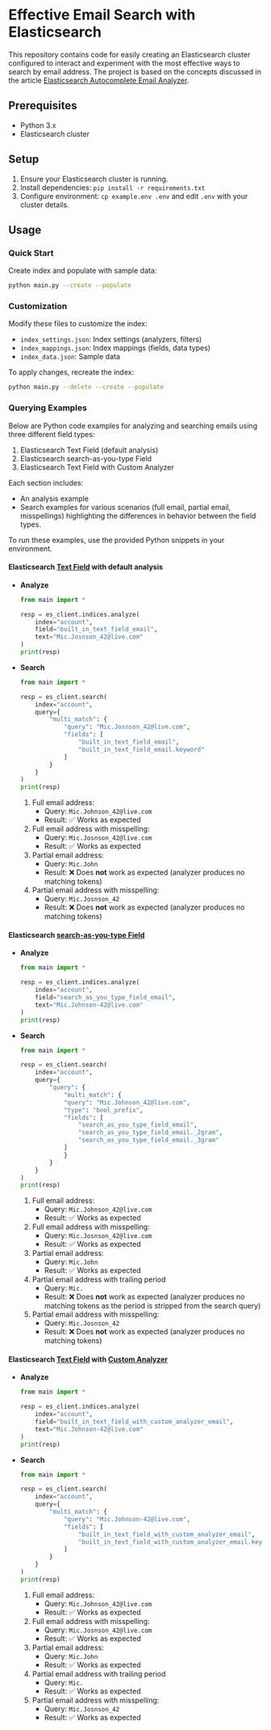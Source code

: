 # Effective Email Search with Elasticsearch

This repository contains code for easily creating an Elasticsearch cluster configured to interact and experiment with the most effective ways to search by email address. The project is based on the concepts discussed in the article [Elasticsearch Autocomplete Email Analyzer](https://medium.com/@andrewdieken/elasticsearch-autocomplete-email-analyzer-e94693878121).

## Prerequisites

- Python 3.x
- Elasticsearch cluster

## Setup

1. Ensure your Elasticsearch cluster is running.
2. Install dependencies: `pip install -r requirements.txt`
3. Configure environment: `cp example.env .env` and edit `.env` with your cluster details.

## Usage

### Quick Start

Create index and populate with sample data:

```bash
python main.py --create --populate
```

### Customization

Modify these files to customize the index:
- `index_settings.json`: Index settings (analyzers, filters)
- `index_mappings.json`: Index mappings (fields, data types)
- `index_data.json`: Sample data

To apply changes, recreate the index:

```bash
python main.py --delete --create --populate
```

### Querying Examples

Below are Python code examples for analyzing and searching emails using three different field types:

1. Elasticsearch Text Field (default analysis)
2. Elasticsearch search-as-you-type Field
3. Elasticsearch Text Field with Custom Analyzer

Each section includes:
- An analysis example
- Search examples for various scenarios (full email, partial email, misspellings) highlighting the differences in behavior between the field types.

To run these examples, use the provided Python snippets in your environment.

#### Elasticsearch [Text Field](https://www.elastic.co/guide/en/elasticsearch/reference/current/text.html) with default analysis

- __Analyze__

    ```python
    from main import *

    resp = es_client.indices.analyze(
        index="account",
        field="built_in_text_field_email",
        text="Mic.Josnson_42@live.com"
    )
    print(resp)
    ```

- __Search__

    ```python
    from main import *

    resp = es_client.search(
        index="account",
        query={
            "multi_match": {
                "query": "Mic.Josnson_42@live.com",
                "fields": [
                    "built_in_text_field_email",
                    "built_in_text_field_email.keyword"
                ]
            }
        }
    )
    print(resp)
    ```

    1. Full email address:
       - Query: `Mic.Johnson_42@live.com`
       - Result: ✅ Works as expected
    2. Full email address with misspelling:
       - Query: `Mic.Josnson_42@live.com`
       - Result: ✅ Works as expected
    3. Partial email address:
       - Query: `Mic.John`
       - Result: ❌ Does __not__ work as expected (analyzer produces no matching tokens)
    4. Partial email address with misspelling:
       - Query: `Mic.Josnson_42`
       - Result: ❌ Does __not__ work as expected (analyzer produces no matching tokens)


#### Elasticsearch [search-as-you-type Field](https://www.elastic.co/guide/en/elasticsearch/reference/current/search-as-you-type.html)

- __Analyze__

    ```python
    from main import *

    resp = es_client.indices.analyze(
        index="account",
        field="search_as_you_type_field_email",
        text="Mic.Johnson-42@live.com"
    )
    print(resp)
    ```

- __Search__

    ```python
    from main import *

    resp = es_client.search(
        index="account",
        query={
            "query": {
                "multi_match": {
                "query": "Mic.Johnson_42@live.com",
                "type": "bool_prefix",
                "fields": [
                    "search_as_you_type_field_email",
                    "search_as_you_type_field_email._2gram",
                    "search_as_you_type_field_email._3gram"
                ]
                }
            }
        }
    )
    print(resp)
    ```

    1. Full email address:
       - Query: `Mic.Johnson_42@live.com`
       - Result: ✅ Works as expected
    2. Full email address with misspelling:
       - Query: `Mic.Josnson_42@live.com`
       - Result: ✅ Works as expected
    3. Partial email address:
       - Query: `Mic.John`
       - Result: ✅ Works as expected
    4. Partial email address with trailing period
        - Query: `Mic.`
        - Result: ❌ Does __not__ work as expected (analyzer produces no matching tokens as the period is stripped from the search query)
    5. Partial email address with misspelling:
       - Query: `Mic.Josnson_42`
       - Result: ❌ Does __not__ work as expected (analyzer produces no matching tokens)

#### Elasticsearch [Text Field](https://www.elastic.co/guide/en/elasticsearch/reference/current/text.html) with [Custom Analyzer](https://www.elastic.co/guide/en/elasticsearch/reference/current/analysis-overview.html#analysis-customization)

- __Analyze__

    ```python
    from main import *

    resp = es_client.indices.analyze(
        index="account",
        field="built_in_text_field_with_custom_analyzer_email",
        text="Mic.Johnson-42@live.com"
    )
    print(resp)
    ```

- __Search__

    ```python
    from main import *

    resp = es_client.search(
        index="account",
        query={
            "multi_match": {
                "query": "Mic.Johnson-42@live.com",
                "fields": [
                    "built_in_text_field_with_custom_analyzer_email",
                    "built_in_text_field_with_custom_analyzer_email.keyword"
                ]
            }
        }
    )
    print(resp)
    ```

    1. Full email address:
       - Query: `Mic.Johnson_42@live.com`
       - Result: ✅ Works as expected
    2. Full email address with misspelling:
       - Query: `Mic.Josnson_42@live.com`
       - Result: ✅ Works as expected
    3. Partial email address:
       - Query: `Mic.John`
       - Result: ✅ Works as expected
    4. Partial email address with trailing period
        - Query: `Mic.`
        - Result: ✅ Works as expected
    5. Partial email address with misspelling:
       - Query: `Mic.Josnson_42`
       - Result: ✅ Works as expected
